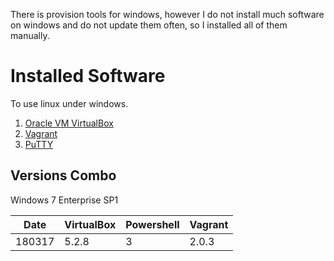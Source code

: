 There is provision tools for windows, however I do not install much software on windows and do not update them often, so I installed all of them manually.

# Installed Software
To use linux under windows.
1. [Oracle VM VirtualBox](https://www.virtualbox.org/)
2. [Vagrant](../Vagrant)
3. [PuTTY](../Tool/PuTTY.md)

## Versions Combo

Windows 7 Enterprise SP1

| Date   |  VirtualBox | Powershell | Vagrant |
|--------|-------------|------------|---------|
| 180317 | 5.2.8       | 3          | 2.0.3   |
